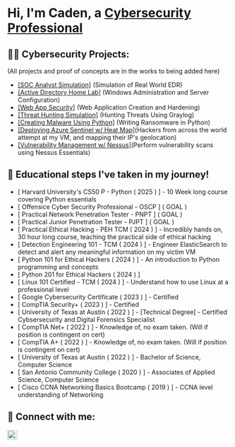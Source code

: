 <h1> Hi, I'm Caden, a <a href="https://www.linkedin.com/in/caden-whitley/">Cybersecurity Professional</a></h1>

<h2> 👨‍💻 Cybersecurity Projects:</h2>

(All projects and proof of concepts are in the works to being added here)
- [[SOC Analyst Simulation]](https://github.com/CadenGH/SOC-Analyst-Simulation) (Simulation of Real World EDR)
- [[Active Directory Home Lab]](https://github.com/CadenGH/Active-Directory-Home-Lab) (Windows Administration and Server Configuration)
- [[Web App Security]](https://github.com/CadenGH/Web-App-Creation-and-Hardening) (Web Application Creation and Hardening)
- [[Threat Hunting Simulation]](https://github.com/cadengh/ThreatHunter) (Hunting Threats Using Graylog)
- [[Creating Malware Using Python]](https://github.com/cadengh/PythonMalware) (Writing Ransomware in Python)
- [[Deploying Azure Sentinel w/ Heat Map]](https://github.com/CadenGH/Azure-Sentinel-Showcase)(Hackers from across the world attempt at my VM, and mapping their IP's geolocation)
- [[Vulnerability Management w/ Nessus]](https://github.com/CadenGH/Nessus-Essentials)(Perform vulnerability scans using Nessus Essentials)

<h2> 🌱 Educational steps I've taken in my journey! </h2>

- [ Harvard University's CS50 P - Python ( 2025 ) ] - 10 Week long course covering Python essentials
- [ Offensice Cyber Security Professional - OSCP ] ( GOAL )
- [ Practical Network Penetration Tester - PNPT ] ( GOAL ) 
- [ Practical Junior Penetration Tester - PJPT ] ( GOAL ) 
- [ Practical Ethical Hacking - PEH TCM ( 2024 ) ] - Incredibly hands on, 30 hour long course, teaching the practical side of ethical hacking
- [ Detection Engineering 101 - TCM ( 2024 ) ] - Engineer ElasticSearch to detect and alert any meaningful information on my victim VM
- [ Python 101 for Ethical Hackers ( 2024 ) ] - An introduction to Python programming and concepts
- [ Python 201 for Ethical Hackers ( 2024 ) ] 
- [ Linux 101 Certified - TCM ( 2024 ) ] - Understand how to use Linux at a professional level 
- [ Google Cybersecurity Certificate ( 2023 ) ] - Certified
- [ CompTIA Security+ ( 2023 ) ] - Certified
- [ University of Texas at Austin ( 2022 ) ] - [Technical Degree] - Certified Cybsersecurity and Digital Forensics Specialist
- [ CompTIA Net+ ( 2022 ) ] - Knowledge of, no exam taken. (Will if position is contingent on cert)
- [ CompTIA A+ ( 2022 ) ] - Knowledge of, no exam taken. (Will if position is contingent on cert)
- [ University of Texas at Austin ( 2022 ) ] - Bachelor of Science, Computer Science
- [ San Antonio Community College ( 2020 ) ] - Associates of Applied Science, Computer Science
- [ Cisco CCNA Networking Basics Bootcamp ( 2019 ) ] - CCNA level understanding of Networking

<h2> 🤳 Connect with me:</h2>

[<img align="left" alt="CadenWhitley | LinkedIn" width="22px" src="https://cdn.jsdelivr.net/npm/simple-icons@v3/icons/linkedin.svg" />][linkedin]

[linkedin]: https://www.linkedin.com/in/caden-whitley/

<!--

Here are some ideas to get you started:

- 🔭 I’m currently working on ...
- 🌱 I’m currently learning ...
- 👯 I’m looking to collaborate on ...
- 🤔 I’m looking for help with ...
- 💬 Ask me about ...
- 📫 How to reach me: ...
- 😄 Pronouns: ...
- ⚡ Fun fact: ...
-->
